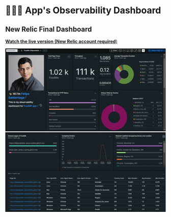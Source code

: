 # 👨🏻‍🏫 App's Observability Dashboard

## New Relic Final Dashboard
[**Watch the live version (New Relic account required**)](https://onenr.io/0BQ1AqAAWQx)

![Dashboard 1](../figures\dashboard1.png)
![Dashboard 2](../figures\dashboard2.png)